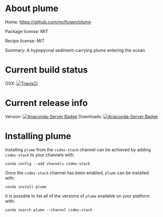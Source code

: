 # About plume

Home: https://github.com/mcflugen/plume

Package license: MIT

Recipe license: MIT

Summary: A hypopycnal sediment-carrying plume entering the ocean

# Current build status

OSX: [![TravisCI](https://travis-ci.org/csdms-stack/plume-recipe.svg?branch=master)](https://travis-ci.org/csdms-stack/plume-recipe)

# Current release info

Version: [![Anaconda-Server Badge](https://anaconda.org/csdms-stack/plume/badges/version.svg)](https://anaconda.org/csdms-stack/plume)
Downloads: [![Anaconda-Server Badge](https://anaconda.org/csdms-stack/plume/badges/downloads.svg)](https://anaconda.org/csdms-stack/plume)

# Installing plume

Installing `plume` from the `csdms-stack` channel can be achieved by adding `csdms-stack` to your channels with:

```
conda config --add channels csdms-stack
```

Once the `csdms-stack` channel has been enabled, `plume` can be installed with:

```
conda install plume
```

It is possible to list all of the versions of `plume` available on your platform with:

```
conda search plume --channel csdms-stack
```
